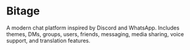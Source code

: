 # Bitage
A modern chat platform inspired by Discord and WhatsApp. Includes themes, DMs, groups, users, friends, messaging, media sharing, voice support, and translation features.

